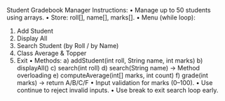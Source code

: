 Student Gradebook Manager
Instructions:
• Manage up to 50 students using arrays.
• Store: roll[], name[], marks[].
• Menu (while loop):
 1) Add Student
 2) Display All
 3) Search Student (by Roll / by Name)
 4) Class Average & Topper
 5) Exit
• Methods:
a) addStudent(int roll, String name, int marks)
b) displayAll()
c) search(int roll)
d) search(String name) → Method overloading
e) computeAverage(int[] marks, int count)
f) grade(int marks) → return A/B/C/F
• Input validation for marks (0–100).
• Use continue to reject invalid inputs.
• Use break to exit search loop early.
